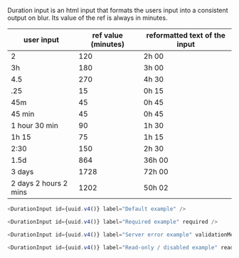 Duration input is an html input that formats the users input into a consistent output on blur. Its value of the ref is always in minutes.

| user input | ref value (minutes) | reformatted text of the input | 
| --- | --- | --- |
| 2 | 120 | 2h 00 |
| 3h | 180 | 3h 00 |
| 4.5 | 270 | 4h 30 |
| .25 | 15 | 0h 15 |
| 45m | 45 | 0h 45 |
| 45 min | 45 | 0h 45 |
| 1 hour 30 min | 90 | 1h 30 |
| 1h 15 | 75 | 1h 15 |
| 2:30 | 150 | 2h 30 |
| 1.5d | 864 | 36h 00 |
| 3 days | 1728 | 72h 00 
| 2 days 2 hours 2 mins | 1202 | 50h 02 |

```js
<DurationInput id={uuid.v4()} label="Default example" />
```

```js
<DurationInput id={uuid.v4()} label="Required example" required />
```

```js
<DurationInput id={uuid.v4()} label="Server error example" validationMessage="The server returned an error." />
```

```js
<DurationInput id={uuid.v4()} label="Read-only / disabled example" readOnly />
```
